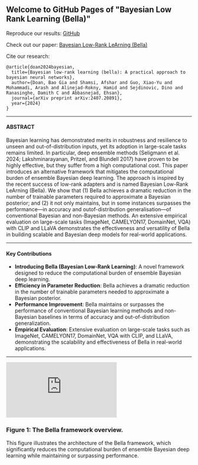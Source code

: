 ## Welcome to GitHub Pages of "Bayesian Low Rank Learning (Bella)"

Reproduce our results: [GitHub](https://github.com/BNN-Bella/BNN-Bella/)

Check out our paper: [Bayesian Low-Rank LeArning (Bella)](https://arxiv.org/pdf/2407.20891)

Cite our research: 
```
@article{doan2024bayesian,
  title={Bayesian low-rank learning (bella): A practical approach to bayesian neural networks},
  author={Doan, Bao Gia and Shamsi, Afshar and Guo, Xiao-Yu and Mohammadi, Arash and Alinejad-Rokny, Hamid and Sejdinovic, Dino and Ranasinghe, Damith C and Abbasnejad, Ehsan},
  journal={arXiv preprint arXiv:2407.20891},
  year={2024}
}
```
---

#### ABSTRACT

Bayesian learning has demonstrated merits in robustness and resilience to unseen and out-of-distribution inputs, yet its adoption in large-scale tasks remains limited. In particular, deep ensemble methods (Seligmann et al. 2024; Lakshminarayanan, Pritzel, and Blundell 2017) have proven to be highly effective, but they suffer from a high computational cost. This paper introduces an alternative framework that mitigates the computational burden of ensemble Bayesian deep learning. The approach is inspired by the recent success of low-rank adapters and is named Bayesian Low-Rank LeArning (Bella). We show that (1) Bella achieves a dramatic reduction in the number of trainable parameters required to approximate a Bayesian posterior; and (2) it not only maintains, but in some instances surpasses the performance—in accuracy and outof-distribution generalisation—of conventional Bayesian and non-Bayesian methods. An extensive empirical evaluation on large-scale tasks (ImageNet, CAMELYON17, DomainNet, VQA) with CLIP and LLaVA demonstrates the effectiveness and versatility of Bella in building scalable and Bayesian deep models for real-world applications.

---

#### Key Contributions
- **Introducing Bella (Bayesian Low-Rank Learning)**: A novel framework designed to reduce the computational burden of ensemble Bayesian deep learning.
- **Efficiency in Parameter Reduction**: Bella achieves a dramatic reduction in the number of trainable parameters needed to approximate a Bayesian posterior.
- **Performance Improvement**: Bella maintains or surpasses the performance of conventional Bayesian learning methods and non-Bayesian baselines in terms of accuracy and out-of-distribution generalization.
- **Empirical Evaluation**: Extensive evaluation on large-scale tasks such as ImageNet, CAMELYON17, DomainNet, VQA with CLIP, and LLaVA, demonstrating the scalability and effectiveness of Bella in real-world applications.

---

![Bella Framework](https://github.com/BNN-Bella/BNN-Bella/Figures/fig1-camelyon-ver8.pdf)

### Figure 1: The Bella framework overview.
This figure illustrates the architecture of the Bella framework, which significantly reduces the computational burden of ensemble Bayesian deep learning while maintaining or surpassing performance.




